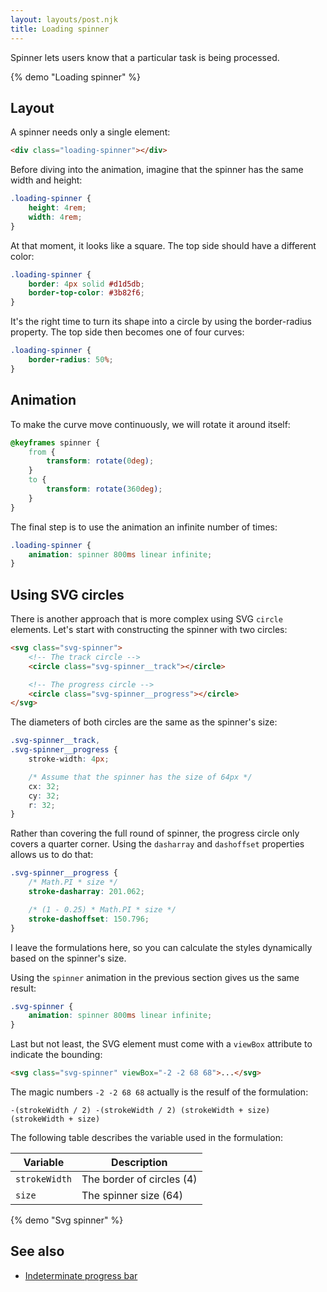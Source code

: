```yaml
---
layout: layouts/post.njk
title: Loading spinner
---
```


Spinner lets users know that a particular task is being processed.

{% demo "Loading spinner" %}

## Layout

A spinner needs only a single element:

```html
<div class="loading-spinner"></div>
```

Before diving into the animation, imagine that the spinner has the same width and height:

```css
.loading-spinner {
    height: 4rem;
    width: 4rem;
}
```

At that moment, it looks like a square. The top side should have a different color:

```css
.loading-spinner {
    border: 4px solid #d1d5db;
    border-top-color: #3b82f6;
}
```

It's the right time to turn its shape into a circle by using the border-radius property. The top side then becomes one of four curves:

```css
.loading-spinner {
    border-radius: 50%;
}
```

## Animation

To make the curve move continuously, we will rotate it around itself:

```css
@keyframes spinner {
    from {
        transform: rotate(0deg);
    }
    to {
        transform: rotate(360deg);
    }
}
```

The final step is to use the animation an infinite number of times:

```css
.loading-spinner {
    animation: spinner 800ms linear infinite;
}
```

## Using SVG circles

There is another approach that is more complex using SVG `circle` elements. Let's start with constructing the spinner with two circles:

```html
<svg class="svg-spinner">
    <!-- The track circle -->
    <circle class="svg-spinner__track"></circle>

    <!-- The progress circle -->
    <circle class="svg-spinner__progress"></circle>
</svg>
```

The diameters of both circles are the same as the spinner's size:

```css
.svg-spinner__track,
.svg-spinner__progress {
    stroke-width: 4px;

    /* Assume that the spinner has the size of 64px */
    cx: 32;
    cy: 32;
    r: 32;
}
```

Rather than covering the full round of spinner, the progress circle only covers a quarter corner.
Using the `dasharray` and `dashoffset` properties allows us to do that:

```css
.svg-spinner__progress {
    /* Math.PI * size */
    stroke-dasharray: 201.062;

    /* (1 - 0.25) * Math.PI * size */
    stroke-dashoffset: 150.796;
}
```

I leave the formulations here, so you can calculate the styles dynamically based on the spinner's size.

Using the `spinner` animation in the previous section gives us the same result:

```css
.svg-spinner {
    animation: spinner 800ms linear infinite;
}
```

Last but not least, the SVG element must come with a `viewBox` attribute to indicate the bounding:

```html
<svg class="svg-spinner" viewBox="-2 -2 68 68">...</svg>
```

The magic numbers `-2 -2 68 68` actually is the resulf of the formulation:

```shell
-(strokeWidth / 2) -(strokeWidth / 2) (strokeWidth + size) (strokeWidth + size)
```

The following table describes the variable used in the formulation:

| Variable      | Description               |
| ------------- | ------------------------- |
| `strokeWidth` | The border of circles (4) |
| `size`        | The spinner size (64)     |

{% demo "Svg spinner" %}

## See also

-   [Indeterminate progress bar](/indeterminate-progress-bar/)
